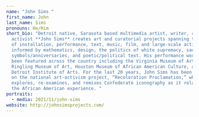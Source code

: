 ```yaml
---
name: "John Sims "
first_name: John
last_name: Sims
pronouns: He/Him
short_bio: "Detroit native, Sarasota based multimedia artist, writer, and
  activist **John Sims** creates art and curatorial projects spanning the areas
  of installation, performance, text, music, film, and large-scale activism,
  informed by mathematics, design, the politics of white supremacy, sacred
  symbols/anniversaries, and poetic/political text. His performance work has
  been featured across the country including the Virginia Museum of Arts,
  Ringling Museum of Art, Houston Museum of African American Culture, and the
  Detroit Institute of Arts. For the last 20 years, John Sims has been working
  on the national art-activism project, “Recoloration Proclamation,” which
  explores, re-examines, and remixes Confederate iconography as it relates to
  the African American experience. "
portraits:
  - media: 2021/11/john-sims
website: http://johnsimsprojects.com/
---
```

